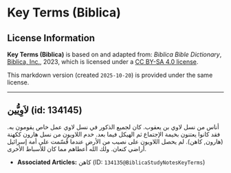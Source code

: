 # Key Terms (Biblica)

## License Information

**Key Terms (Biblica)** is based on and adapted from: _Biblica Bible Dictionary_, [Biblica, Inc.](https://www.biblica.com/), 2023, which is licensed under a [CC BY-SA 4.0 license](https://creativecommons.org/licenses/by-sa/4.0/legalcode.en).

This markdown version (created `2025-10-20`) is provided under the same license.



--------------------------------

## لاَوِيُّين (id: 134145)

أناس من نسل لاوي بن يعقوب. كان لجميع الذكور في نسل لاوي عمل خاص يقومون به. فقد كانوا يعتنون بخيمة الإجتماع ثم الهيكل فيما بعد. خدم اللاويون من نسل هارون ككهنة (هارون, كاهن). لم يحصل اللاويون على نصيب من الأرض عندما قُسّمت على أمة إسرائيل أراضي كنعان. ولك الله أعطاهم مما كان للأسباط الأخرى.

* **Associated Articles:** كاهن (ID: `134135@BiblicaStudyNotesKeyTerms`)

